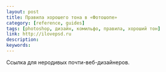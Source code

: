```yaml
---
layout: post
title: Правила хорошего тона в «Фотошопе»
category: [reference, guides]
tags: [photoshop, дизайн, комильфо, правила, хороший тон]
link: http://ilovepsd.ru
description:
keywords:
---
```


<p>Ссылка для неродивых почти-веб-дизайнеров.</p>
